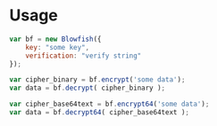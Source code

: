 Usage
==================================================
```js
var bf = new Blowfish({
	key: "some key",
	verification: "verify string"
});

var cipher_binary = bf.encrypt('some data');
var data = bf.decrypt( cipher_binary );

var cipher_base64text = bf.encrypt64('some data');
var data = bf.decrypt64( cipher_base64text );
```
